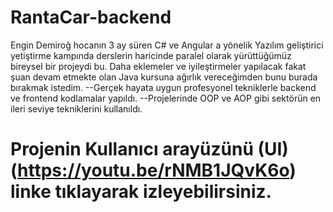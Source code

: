 # RantaCar-backend

Engin Demiroğ hocanın 3 ay süren C# ve Angular a yönelik Yazılım geliştirici yetiştirme kampında derslerin haricinde paralel olarak yürüttüğümüz bireysel  bir projeydi bu.
Daha eklemeler ve iyileştirmeler yapılacak fakat şuan devam etmekte olan Java kursuna ağırlık vereceğimden bunu burada bırakmak istedim. 
--Gerçek hayata uygun profesyonel tekniklerle backend ve frontend kodlamalar yapıldı.
--Projelerinde OOP ve AOP gibi sektörün en ileri seviye tekniklerini kullanıldı.

# Projenin Kullanıcı arayüzünü (UI)  (https://youtu.be/rNMB1JQvK6o) linke tıklayarak izleyebilirsiniz.
